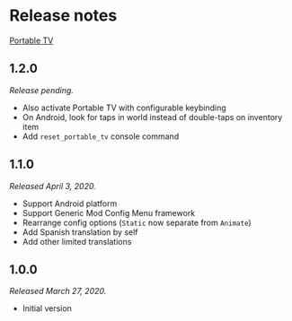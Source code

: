 # Release notes

[Portable TV](../)

## 1.2.0

*Release pending.*

* Also activate Portable TV with configurable keybinding
* On Android, look for taps in world instead of double-taps on inventory item
* Add `reset_portable_tv` console command

## 1.1.0

*Released April 3, 2020.*

* Support Android platform
* Support Generic Mod Config Menu framework
* Rearrange config options (`Static` now separate from `Animate`)
* Add Spanish translation by self
* Add other limited translations

## 1.0.0

*Released March 27, 2020.*

* Initial version
